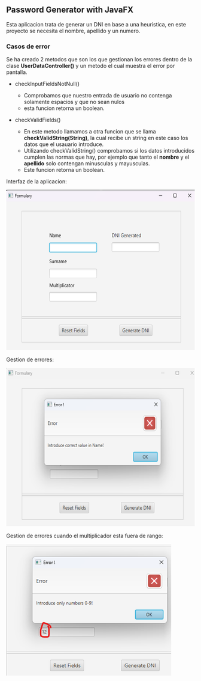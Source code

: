 
## Password Generator with JavaFX

Esta aplicacion trata de generar un DNI en base a una heuristica, en este proyecto se necesita el nombre, apellido y un numero.

### Casos de error

Se ha creado 2 metodos que son los que gestionan los errores dentro de la clase **UserDataController()** y un metodo el cual muestra el error por pantalla.

- checkInputFieldsNotNull()
  - Comprobamos que nuestro entrada de usuario no contenga solamente espacios y que no sean nulos
  - esta funcion retorna un boolean.

- checkValidFields()
  - En este metodo llamamos a otra funcion que se llama __checkValidString(String)__, la cual recibe un string en este caso los datos que el usauario introduce. 
  - Utilizando checkValidString() comprobamos si los datos introducidos cumplen las normas que hay, por ejemplo que tanto el __nombre__ y el __apellido__ solo contengan minusculas y mayusculas.
  - Este funcion retorna un boolean. 

Interfaz de la aplicacion:

<img src="images/img_1.png" width="591" height="426"  alt="interfaz app"> 

Gestion de errores:

<img src="images/img.png" width="583" height="421"  alt="interfaz app"> 


Gestion de errores cuando el multiplicador esta fuera de rango:

<img src="images/img_2.png" width="441" height="350"  alt="interfaz app"> 
